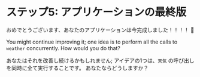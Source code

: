 # ステップ5: アプリケーションの最終版

おめでとうございます、あなたのアプリケーションは今完成しました！！！！ 🎉

You might continue improving it; one idea is to perform all
the calls to `weather` concurrently. How would you do that?

あなたはそれを改善し続けるかもしれません;
アイデアの1つは、`天気` の呼び出しを同時に全て実行することです。
あなたならどうしますか？
